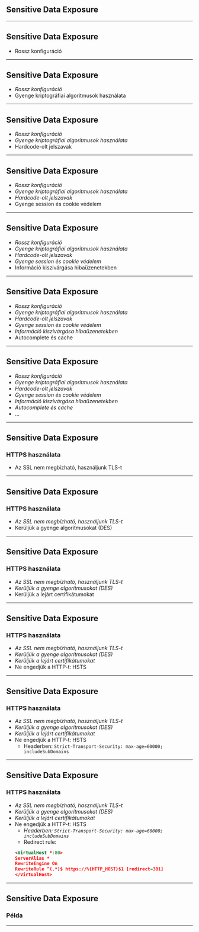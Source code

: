 
## Sensitive Data Exposure

---

## Sensitive Data Exposure

- Rossz konfiguráció

---

## Sensitive Data Exposure

- *Rossz konfiguráció*
- Gyenge kriptográfiai algoritmusok használata

---

## Sensitive Data Exposure

- *Rossz konfiguráció*
- *Gyenge kriptográfiai algoritmusok használata*
- Hardcode-olt jelszavak

---

## Sensitive Data Exposure

- *Rossz konfiguráció*
- *Gyenge kriptográfiai algoritmusok használata*
- *Hardcode-olt jelszavak*
- Gyenge session és cookie védelem

---

## Sensitive Data Exposure

- *Rossz konfiguráció*
- *Gyenge kriptográfiai algoritmusok használata*
- *Hardcode-olt jelszavak*
- *Gyenge session és cookie védelem*
- Információ kiszivárgása hibaüzenetekben

---

## Sensitive Data Exposure

- *Rossz konfiguráció*
- *Gyenge kriptográfiai algoritmusok használata*
- *Hardcode-olt jelszavak*
- *Gyenge session és cookie védelem*
- *Információ kiszivárgása hibaüzenetekben*
- Autocomplete és cache

---

## Sensitive Data Exposure

- *Rossz konfiguráció*
- *Gyenge kriptográfiai algoritmusok használata*
- *Hardcode-olt jelszavak*
- *Gyenge session és cookie védelem*
- *Információ kiszivárgása hibaüzenetekben*
- *Autocomplete és cache*
- ...

---

## Sensitive Data Exposure

### HTTPS használata

- Az SSL nem megbízható, használjunk TLS-t

---

## Sensitive Data Exposure

### HTTPS használata

- *Az SSL nem megbízható, használjunk TLS-t*
- Kerüljük a gyenge algoritmusokat (DES)

---

## Sensitive Data Exposure

### HTTPS használata

- *Az SSL nem megbízható, használjunk TLS-t*
- *Kerüljük a gyenge algoritmusokat (DES)*
- Kerüljük a lejárt certifikátumokat

---

## Sensitive Data Exposure

### HTTPS használata

- *Az SSL nem megbízható, használjunk TLS-t*
- *Kerüljük a gyenge algoritmusokat (DES)*
- *Kerüljük a lejárt certifikátumokat*
- Ne engedjük a HTTP-t: HSTS

---

## Sensitive Data Exposure

### HTTPS használata

- *Az SSL nem megbízható, használjunk TLS-t*
- *Kerüljük a gyenge algoritmusokat (DES)*
- *Kerüljük a lejárt certifikátumokat*
- Ne engedjük a HTTP-t: HSTS
  - Headerben: `Strict-Transport-Security: max-age=60000; includeSubDomains`

---

## Sensitive Data Exposure

### HTTPS használata

- *Az SSL nem megbízható, használjunk TLS-t*
- *Kerüljük a gyenge algoritmusokat (DES)*
- *Kerüljük a lejárt certifikátumokat*
- Ne engedjük a HTTP-t: HSTS
  - *Headerben: `Strict-Transport-Security: max-age=60000; includeSubDomains`*
  - Redirect rule:
  ```xml
  <VirtualHost *:80>
  ServerAlias *
  RewriteEngine On
  RewriteRule ^(.*)$ https://%{HTTP_HOST}$1 [redirect=301]
  </VirtualHost>
  ```

---

## Sensitive Data Exposure

### Példa

---